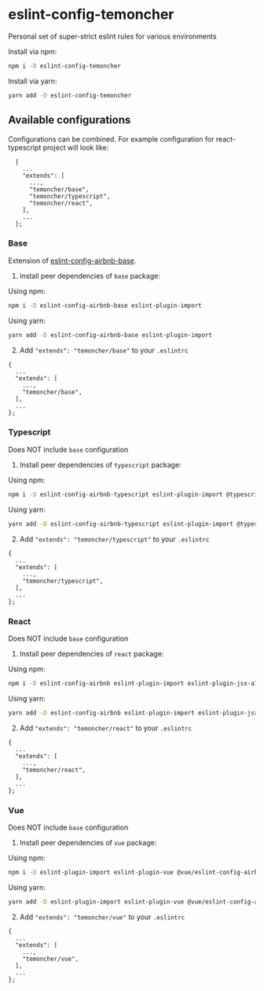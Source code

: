 # eslint-config-temoncher

Personal set of super-strict eslint rules for various environments

Install via npm:

```sh
npm i -D eslint-config-temoncher
```

Install via yarn:

```sh
yarn add -D eslint-config-temoncher
```

## Available configurations

Configurations can be combined. For example configuration for react-typescript project will look like:

```
  {
    ...
    "extends": [
      ...,
      "temoncher/base",
      "temoncher/typescript",
      "temoncher/react",
    ],
    ...
  };
```

### Base

Extension of [eslint-config-airbnb-base](https://npmjs.com/eslint-config-airbnb-base).

1. Install peer dependencies of `base` package:

Using npm:

```sh
npm i -D eslint-config-airbnb-base eslint-plugin-import
```

Using yarn:

```sh
yarn add -D eslint-config-airbnb-base eslint-plugin-import
```

2. Add `"extends": "temoncher/base"` to your `.eslintrc`

```
{
  ...
  "extends": [
    ...,
    "temoncher/base",
  ],
  ...
};
```

### Typescript

Does NOT include `base` configuration

1. Install peer dependencies of `typescript` package:

Using npm:

```sh
npm i -D eslint-config-airbnb-typescript eslint-plugin-import @typescript-eslint/eslint-plugin
```

Using yarn:

```sh
yarn add -D eslint-config-airbnb-typescript eslint-plugin-import @typescript-eslint/eslint-plugin
```

2. Add `"extends": "temoncher/typescript"` to your `.eslintrc`

```
{
  ...
  "extends": [
    ...,
    "temoncher/typescript",
  ],
  ...
};
```

### React

Does NOT include `base` configuration

1. Install peer dependencies of `react` package:

Using npm:

```sh
npm i -D eslint-config-airbnb eslint-plugin-import eslint-plugin-jsx-a11y eslint-plugin-react eslint-plugin-react-hooks
```

Using yarn:

```sh
yarn add -D eslint-config-airbnb eslint-plugin-import eslint-plugin-jsx-a11y eslint-plugin-react eslint-plugin-react-hooks
```

2. Add `"extends": "temoncher/react"` to your `.eslintrc`

```
{
  ...
  "extends": [
    ...,
    "temoncher/react",
  ],
  ...
};
```

### Vue

Does NOT include `base` configuration

1. Install peer dependencies of `vue` package:

Using npm:

```sh
npm i -D eslint-plugin-import eslint-plugin-vue @vue/eslint-config-airbnb
```

Using yarn:

```sh
yarn add -D eslint-plugin-import eslint-plugin-vue @vue/eslint-config-airbnb
```

2. Add `"extends": "temoncher/vue"` to your `.eslintrc`

```
{
  ...
  "extends": [
    ...,
    "temoncher/vue",
  ],
  ...
};
```
